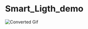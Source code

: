 # Smart_Ligth_demo
<img alt="Converted Gif" src="/tools/uploads/converted_videos/bc0edf45d02fd85f8d0d8a1d6972ae7ee12e3b2d.gif">
